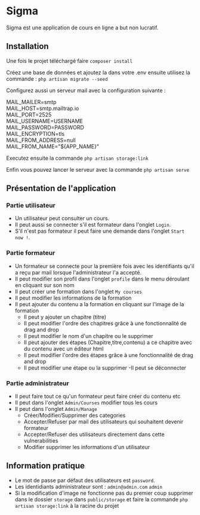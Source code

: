 # Sigma

Sigma est une application de cours en ligne a but non lucratif.


## Installation

Une fois le projet téléchargé faire `composer install`


Créez une base de données et ajoutez la dans votre .env ensuite utilisez la commande : `php artisan migrate --seed`

Configurez aussi un serveur mail avec la configuration suivante :

MAIL_MAILER=smtp  
MAIL_HOST=smtp.mailtrap.io  
MAIL_PORT=2525  
MAIL_USERNAME=USERNAME  
MAIL_PASSWORD=PASSWORD  
MAIL_ENCRYPTION=tls  
MAIL_FROM_ADDRESS=null  
MAIL_FROM_NAME="${APP_NAME}"  

Executez ensuite la commande `php artisan storage:link`

Enfin vous pouvez lancer le serveur avec la commande `php artisan serve`

## Présentation de l'application 

### Partie utilisateur

- Un utilisateur peut consulter un cours.
- Il peut aussi se connecter s'il est formateur dans l'onglet `Login`.
- S'il n'est pas formateur il peut faire une demande dans l'onglet `Start now !`.

### Partie formateur

- Un formateur se connecte pour la première fois avec les identifiants qu'il a reçu par mail lorsque l'administrateur l'a accepté.
- Il peut modifier son profil dans l'onglet `profile` dans le menu déroulant en cliquant sur son nom
- Il peut créer une formation dans l'onglet `My courses`
- Il peut modifier les informations de la formation
- Il peut ajouter du contenu a la formation en cliquant sur l'image de la formation
    - Il peut y ajouter un chapitre (titre)
    - Il peut modifier l'ordre des chapitres grâce à une fonctionnalité de drag and drop
    - Il peut modifier le nom d'un chapitre ou le supprimer
    - Il peut ajouter des étapes (Chapitre,titre,contenu) a ce chapitre avec du contenu avec un éditeur html
    - Il peut modifier l'ordre des étapes grâce à une fonctionnalité de drag and drop
    - Il peut modifier une étape ou la supprimer
-Il peut se déconnecter

### Partie administrateur

- Il peut faire tout ce qu'un formateur peut faire créer du contenu etc
- Il peut dans l'onglet `Admin/Courses` modifier tous les cours
- Il peut dans l'onglet `Admin/Manage`
    - Créer/Modifier/Supprimer des categories
    - Accepter/Refuser par mail des utilisateurs qui souhaitent devenir formateur
    - Accepter/Refuser des utilisateurs directement dans cette vulnerabilities
    - Modifier supprimer les informations d'un utilisateur
    
## Information pratique


- Le mot de passe par défaut des utilisateurs est `password`.
- Les identidiants administrateur sont : `admin@admin.com` `admin`
- Si la modification d'image ne fonctionne pas du premier coup supprimer dans le dossier `storage` dans `public/storage` et faire la commande `php artisan storage:link` à la racine du projet
